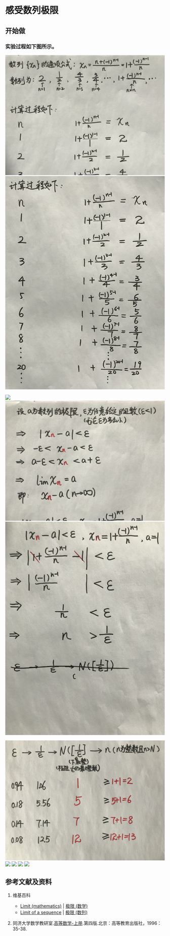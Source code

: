 # 感受数列极限

## 开始做

### 实验过程如下图所示。

![](/images/函数与解析几何/函数与极限/感受数列极限/1a1.jpg)
![](/images/函数与解析几何/函数与极限/感受数列极限/1a2.jpg)

![](/images/函数与解析几何/函数与极限/感受数列极限/2a1.jpg)
![](/images/函数与解析几何/函数与极限/感受数列极限/2a2.jpg)
![](/images/函数与解析几何/函数与极限/感受数列极限/2a3.jpg)

![](/images/函数与解析几何/函数与极限/感受数列极限/3a1.jpg)
![](/images/函数与解析几何/函数与极限/感受数列极限/3a2.jpg)
![](/images/函数与解析几何/函数与极限/感受数列极限/3a3.jpg)
![](/images/函数与解析几何/函数与极限/感受数列极限/3a4.jpg)
![](/images/函数与解析几何/函数与极限/感受数列极限/3a5.jpg)

## 参考文献及资料

1. 维基百科
	- [Limit (mathematics)](https://en.wikipedia.org/wiki/Limit_(mathematics)) | [极限 (数学)](https://zh.wikipedia.org/wiki/%E6%9E%81%E9%99%90_(%E6%95%B0%E5%AD%A6)) 
	- [Limit of a sequence](https://en.wikipedia.org/wiki/Limit_of_a_sequence) | [极限 (数列)](https://zh.wikipedia.org/wiki/極限_(數列))

2. 同济大学数学教研室.[高等数学-上册](https://detail.tmall.com/item.htm?spm=a220m.1000858.1000725.11.358a145bh95YZH&id=525254070529&areaId=110100&user_id=2356231674&cat_id=2&is_b=1&rn=3cfc7caa2a990298c838db640f17fc44).第四版.北京：高等教育出版社，1996：35-38.
